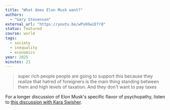 ```yaml
---
title: "What does Elon Musk want?"
authors:
  - "Gary Stevenson"
external_url: "https://youtu.be/wPoXOwiEfrQ"
status: featured
course: world
tags:
  - society
  - inequality
  - economics
year: 2025
minutes: 21
---
```


> super rich people people
are going to support this because they
realize that hatred of foreigners
is the main thing
standing between them and high levels of
taxation. And they don't want to pay taxes

For a longer discussion of Elon Musk's specific flavor of psychopathy, listen to [this discussion with Kara Swisher](https://youtu.be/2xXLycFv5Gc).
